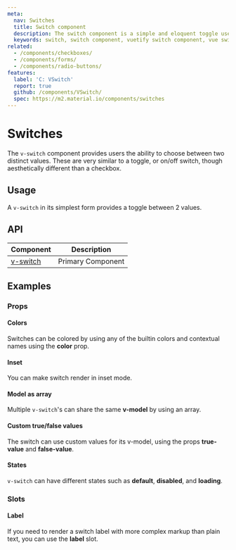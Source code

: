 ```yaml
---
meta:
  nav: Switches
  title: Switch component
  description: The switch component is a simple and eloquent toggle used to select between two values.
  keywords: switch, switch component, vuetify switch component, vue switch component
related:
  - /components/checkboxes/
  - /components/forms/
  - /components/radio-buttons/
features:
  label: 'C: VSwitch'
  report: true
  github: /components/VSwitch/
  spec: https://m2.material.io/components/switches
---
```


# Switches

The `v-switch` component provides users the ability to choose between two distinct values. These are very similar to a toggle, or on/off switch, though aesthetically different than a checkbox.

<PageFeatures />

## Usage

A `v-switch` in its simplest form provides a toggle between 2 values.

<ExamplesUsage name="v-switch" />

<PromotedEntry />

## API

| Component | Description |
| - | - |
| [v-switch](/api/v-switch/) | Primary Component |

<ApiInline hide-links />

## Examples

### Props

#### Colors

Switches can be colored by using any of the builtin colors and contextual names using the **color** prop.

<ExamplesExample file="v-switch/prop-colors" />

<!-- #### Flat

You can make switch render without elevation of thumb using **flat** property.

<ExamplesExample file="v-switch/prop-flat" /> -->

#### Inset

You can make switch render in inset mode.

<ExamplesExample file="v-switch/prop-inset" />

#### Model as array

Multiple `v-switch`'s can share the same **v-model** by using an array.

<ExamplesExample file="v-switch/prop-model-as-array" />

#### Custom true/false values

The switch can use custom values for its v-model, using the props **true-value** and **false-value**.

<ExamplesExample file="v-switch/prop-custom-values" />

#### States

`v-switch` can have different states such as **default**, **disabled**, and **loading**.

<ExamplesExample file="v-switch/prop-states" />

### Slots

#### Label

If you need to render a switch label with more complex markup than plain text, you can use the **label** slot.

<ExamplesExample file="v-switch/slot-label" />
